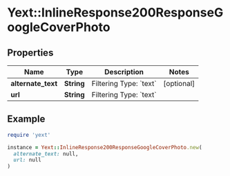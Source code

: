 # Yext::InlineResponse200ResponseGoogleCoverPhoto

## Properties

| Name | Type | Description | Notes |
| ---- | ---- | ----------- | ----- |
| **alternate_text** | **String** | Filtering Type: &#x60;text&#x60; | [optional] |
| **url** | **String** | Filtering Type: &#x60;text&#x60; |  |

## Example

```ruby
require 'yext'

instance = Yext::InlineResponse200ResponseGoogleCoverPhoto.new(
  alternate_text: null,
  url: null
)
```


